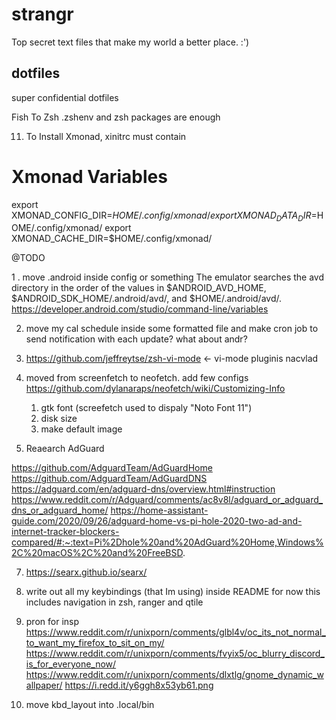 # strangr

Top secret text files that make my world a better place. :')

## dotfiles

super confidential dotfiles

Fish To Zsh
.zshenv and zsh packages are enough

11. To Install Xmonad, xinitrc must contain
# Xmonad Variables
export XMONAD_CONFIG_DIR=$HOME/.config/xmonad/
export XMONAD_DATA_DIR=$HOME/.config/xmonad/
export XMONAD_CACHE_DIR=$HOME/.config/xmonad/


@TODO

1 . move .android inside config or something
The emulator searches the avd directory in the order of the values
in $ANDROID_AVD_HOME, $ANDROID_SDK_HOME/.android/avd/, and $HOME/.android/avd/.
https://developer.android.com/studio/command-line/variables

2. move my cal schedule inside some formatted file
and make cron job to send notification with each update? what about andr?

4. https://github.com/jeffreytse/zsh-vi-mode <- vi-mode pluginis nacvlad

5. moved from screenfetch to neofetch. add few configs
https://github.com/dylanaraps/neofetch/wiki/Customizing-Info
	1. gtk font (screefetch used to dispaly "Noto Font 11")
	2. disk size
	3. make default image

6. Reaearch AdGuard

https://github.com/AdguardTeam/AdGuardHome
https://github.com/AdguardTeam/AdGuardDNS
https://adguard.com/en/adguard-dns/overview.html#instruction
https://www.reddit.com/r/Adguard/comments/ac8v8l/adguard_or_adguard_dns_or_adguard_home/
https://home-assistant-guide.com/2020/09/26/adguard-home-vs-pi-hole-2020-two-ad-and-internet-tracker-blockers-compared/#:~:text=Pi%2Dhole%20and%20AdGuard%20Home,Windows%2C%20macOS%2C%20and%20FreeBSD.


7. https://searx.github.io/searx/

8. write out all my keybindings (that Im using) inside README
   for now this includes navigation in zsh, ranger and qtile

9. pron for insp
https://www.reddit.com/r/unixporn/comments/glbl4v/oc_its_not_normal_to_want_my_firefox_to_sit_on_my/
https://www.reddit.com/r/unixporn/comments/fvyix5/oc_blurry_discord_is_for_everyone_now/
https://www.reddit.com/r/unixporn/comments/dlxtlg/gnome_dynamic_wallpaper/
https://i.redd.it/y6ggh8x53yb61.png

12. move kbd_layout into .local/bin